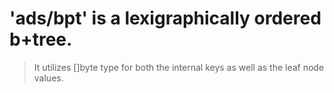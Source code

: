 # 'ads/bpt' is a lexigraphically ordered b+tree.

> It utilizes []byte type for both the internal keys as well as the leaf node values.

